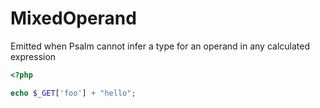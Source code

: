 # MixedOperand

Emitted when Psalm cannot infer a type for an operand in any calculated expression

```php
<?php

echo $_GET['foo'] + "hello";
```

